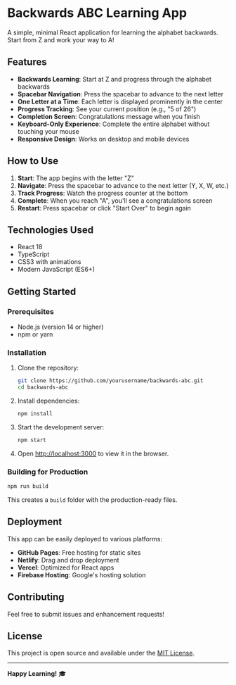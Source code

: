 # Backwards ABC Learning App

A simple, minimal React application for learning the alphabet backwards. Start from Z and work your way to A!

## Features

- **Backwards Learning**: Start at Z and progress through the alphabet backwards
- **Spacebar Navigation**: Press the spacebar to advance to the next letter
- **One Letter at a Time**: Each letter is displayed prominently in the center
- **Progress Tracking**: See your current position (e.g., "5 of 26")
- **Completion Screen**: Congratulations message when you finish
- **Keyboard-Only Experience**: Complete the entire alphabet without touching your mouse
- **Responsive Design**: Works on desktop and mobile devices

## How to Use

1. **Start**: The app begins with the letter "Z"
2. **Navigate**: Press the spacebar to advance to the next letter (Y, X, W, etc.)
3. **Track Progress**: Watch the progress counter at the bottom
4. **Complete**: When you reach "A", you'll see a congratulations screen
5. **Restart**: Press spacebar or click "Start Over" to begin again

## Technologies Used

- React 18
- TypeScript
- CSS3 with animations
- Modern JavaScript (ES6+)

## Getting Started

### Prerequisites

- Node.js (version 14 or higher)
- npm or yarn

### Installation

1. Clone the repository:
   ```bash
   git clone https://github.com/yourusername/backwards-abc.git
   cd backwards-abc
   ```

2. Install dependencies:
   ```bash
   npm install
   ```

3. Start the development server:
   ```bash
   npm start
   ```

4. Open [http://localhost:3000](http://localhost:3000) to view it in the browser.

### Building for Production

```bash
npm run build
```

This creates a `build` folder with the production-ready files.

## Deployment

This app can be easily deployed to various platforms:

- **GitHub Pages**: Free hosting for static sites
- **Netlify**: Drag and drop deployment
- **Vercel**: Optimized for React apps
- **Firebase Hosting**: Google's hosting solution

## Contributing

Feel free to submit issues and enhancement requests!

## License

This project is open source and available under the [MIT License](LICENSE).

---

**Happy Learning!** 🎓
